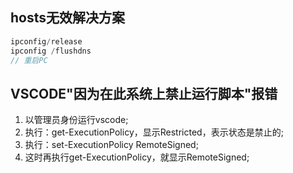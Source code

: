 ## hosts无效解决方案
```js
ipconfig/release
ipconfig /flushdns
// 重启PC
```
## VSCODE"因为在此系统上禁止运行脚本"报错
1. 以管理员身份运行vscode;
2. 执行：get-ExecutionPolicy，显示Restricted，表示状态是禁止的;
3. 执行：set-ExecutionPolicy RemoteSigned;
4. 这时再执行get-ExecutionPolicy，就显示RemoteSigned;